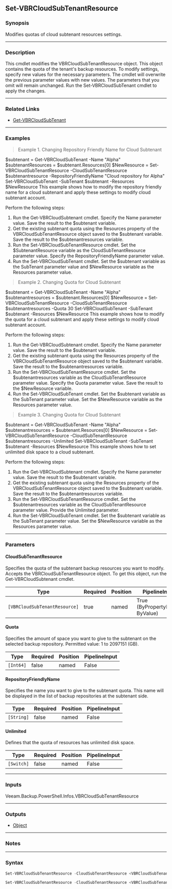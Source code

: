 Set-VBRCloudSubTenantResource
-----------------------------

### Synopsis
Modifies quotas of cloud subtenant resources settings.

---

### Description

This cmdlet modifies the VBRCloudSubTenantResource object. This object contains the quota of the tenant's backup resources. To modify settings, specify new values for the necessary parameters. The cmdlet will overwrite the previous parameter values with new values. The parameters that you omit will remain unchanged. Run the Set-VBRCloudSubTenant cmdlet to apply the changes.

---

### Related Links
* [Get-VBRCloudSubTenant](Get-VBRCloudSubTenant)

---

### Examples
> Example 1. Changing Repository Friendly Name for Cloud Subtenant

$subtenant = Get-VBRCloudSubTenant -Name "Alpha"
$subtenantResources = $subtenant.Resources[0]
$NewResource = Set-VBRCloudSubTenantResource -CloudSubTenantResource $subtenantresource -RepositoryFriendlyName "Cloud repository for Alpha"
Set-VBRCloudSubTenant -SubTenant $subtenant -Resources $NewResource
This example shows how to modify the repository friendly name for a cloud subtenant and apply these settings to modify cloud subtenant account.

Perform the following steps:
1. Run the Get-VBRCloudSubtenant cmdlet. Specify the Name parameter value. Save the result to the $subtenant variable.
2. Get the existing subtenant quota using the Resources property of the VBRCloudSubTenantResource object saved to the $subtenant variable. Save the result to the $subtenantresources variable.
3. Run the Set-VBRCloudSubTenantResource cmdlet. Set the $SubtenantResource variable as the CloudSubTenantResource parameter value. Specify the RepositoryFriendlyName parameter value.
4. Run the Set-VBRCloudSubTenant cmdlet. Set the $subtenant variable as the SubTenant parameter value and $NewResource variable as the Resources parameter value.
> Example 2. Changing Quota for Cloud Subtenant

$subtenant = Get-VBRCloudSubTenant -Name "Alpha"
$subtenantresources = $subtenant.Resources[0]
$NewResource = Set-VBRCloudSubTenantResource -CloudSubTenantResource $subtenantresources -Quota 30
Set-VBRCloudSubTenant -SubTenant $subtenant -Resources $NewResource
This example shows how to modify the quota for a cloud subtenant and apply these settings to modify cloud subtenant account.

Perform the following steps:
1. Run the Get-VBRCloudSubtenant cmdlet. Specify the Name parameter value. Save the result to the $subtenant variable.
2. Get the existing subtenant quota using the Resources property of the VBRCloudSubTenantResource object saved to the $subtenant variable. Save the result to the $subtenantresources variable.
3. Run the Set-VBRCloudSubTenantResource cmdlet. Set the $subtenantresources variable as the CloudSubTenantResource parameter value. Specify the Quota parameter value. Save the result to the $NewResource variable.
4. Run the Set-VBRCloudSubTenant cmdlet. Set the $subtenant variable as the SubTenant parameter value. Set the $NewResource variable as the Resources parameter value.
> Example 3. Changing Quota for Cloud Subtenant

$subtenant = Get-VBRCloudSubTenant -Name "Alpha"
$subtenantresources = $subtenant.Resources[0]
$NewResource = Set-VBRCloudSubTenantResource -CloudSubTenantResource $subtenantresources -Unlimited
Set-VBRCloudSubTenant -SubTenant $subtenant -Resources $NewResource
This example shows how to set unlimited disk space to a cloud subtenant.

Perform the following steps:
1. Run the Get-VBRCloudSubtenant cmdlet. Specify the Name parameter value. Save the result to the $subtenant variable.
2. Get the existing subtenant quota using the Resources property of the VBRCloudSubTenantResource object saved to the $subtenant variable. Save the result to the $subtenantresources variable.
3. Run the Set-VBRCloudSubTenantResource cmdlet. Set the $subtenantresources variable as the CloudSubTenantResource parameter value. Provide the Unlimited parameter.
4. Run the Set-VBRCloudSubTenant cmdlet. Set the $subtenant variable as the SubTenant parameter value. Set the $NewResource variable as the Resources parameter value.

---

### Parameters
#### **CloudSubTenantResource**
Specifies the quota of the subtenant backup resources you want to modify. Accepts the VBRCloudSubTenantResource object. To get this object, run the Get-VBRCloudSubtenant cmdlet.

|Type                         |Required|Position|PipelineInput                 |
|-----------------------------|--------|--------|------------------------------|
|`[VBRCloudSubTenantResource]`|true    |named   |True (ByPropertyName, ByValue)|

#### **Quota**
Specifies the amount of space you want to give to the subtenant on the selected backup repository. Permitted value: 1 to 2097151  (GB).

|Type     |Required|Position|PipelineInput|
|---------|--------|--------|-------------|
|`[Int64]`|false   |named   |False        |

#### **RepositoryFriendlyName**
Specifies the name you want to give to the subtenant quota. This name will be displayed in the list of backup repositories at the subtenant side.

|Type      |Required|Position|PipelineInput|
|----------|--------|--------|-------------|
|`[String]`|false   |named   |False        |

#### **Unlimited**
Defines that the quota of resources has unlimited disk space.

|Type      |Required|Position|PipelineInput|
|----------|--------|--------|-------------|
|`[Switch]`|false   |named   |False        |

---

### Inputs
Veeam.Backup.PowerShell.Infos.VBRCloudSubTenantResource

---

### Outputs
* [Object](https://learn.microsoft.com/en-us/dotnet/api/System.Object)

---

### Notes

---

### Syntax
```PowerShell
Set-VBRCloudSubTenantResource -CloudSubTenantResource <VBRCloudSubTenantResource> [-Quota <Int64>] [-RepositoryFriendlyName <String>] [<CommonParameters>]
```
```PowerShell
Set-VBRCloudSubTenantResource -CloudSubTenantResource <VBRCloudSubTenantResource> [-RepositoryFriendlyName <String>] [-Unlimited] [<CommonParameters>]
```
